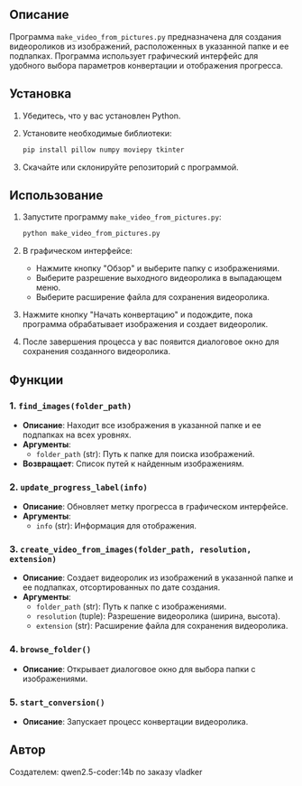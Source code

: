 ## Описание

Программа `make_video_from_pictures.py` предназначена для создания видеороликов из изображений, расположенных в указанной папке и ее подпапках. Программа использует графический интерфейс для удобного выбора параметров конвертации и отображения прогресса.

## Установка

1. Убедитесь, что у вас установлен Python.
2. Установите необходимые библиотеки:
   ```bash
   pip install pillow numpy moviepy tkinter
   ```

3. Скачайте или склонируйте репозиторий с программой.

## Использование

1. Запустите программу `make_video_from_pictures.py`:
   ```bash
   python make_video_from_pictures.py
   ```

2. В графическом интерфейсе:
   - Нажмите кнопку "Обзор" и выберите папку с изображениями.
   - Выберите разрешение выходного видеоролика в выпадающем меню.
   - Выберите расширение файла для сохранения видеоролика.

3. Нажмите кнопку "Начать конвертацию" и подождите, пока программа обрабатывает изображения и создает видеоролик.

4. После завершения процесса у вас появится диалоговое окно для сохранения созданного видеоролика.

## Функции

### 1. `find_images(folder_path)`

- **Описание**: Находит все изображения в указанной папке и ее подпапках на всех уровнях.
- **Аргументы**:
  - `folder_path` (str): Путь к папке для поиска изображений.
- **Возвращает**: Список путей к найденным изображениям.

### 2. `update_progress_label(info)`

- **Описание**: Обновляет метку прогресса в графическом интерфейсе.
- **Аргументы**:
  - `info` (str): Информация для отображения.

### 3. `create_video_from_images(folder_path, resolution, extension)`

- **Описание**: Создает видеоролик из изображений в указанной папке и ее подпапках, отсортированных по дате создания.
- **Аргументы**:
  - `folder_path` (str): Путь к папке с изображениями.
  - `resolution` (tuple): Разрешение видеоролика (ширина, высота).
  - `extension` (str): Расширение файла для сохранения видеоролика.

### 4. `browse_folder()`

- **Описание**: Открывает диалоговое окно для выбора папки с изображениями.

### 5. `start_conversion()`

- **Описание**: Запускает процесс конвертации видеоролика.

## Автор

Создателем: qwen2.5-coder:14b по заказу vladker